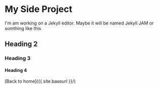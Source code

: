 # My Side Project
I'm am working on a Jekyll editor. Maybe it will be named Jekyll JAM or somthing like this

## Heading 2
### Heading 3
#### Heading 4

[Back to home]({{ site.baseurl }}/)